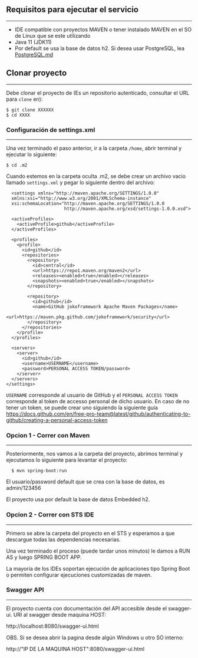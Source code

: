 ## Requisitos para ejecutar el servicio
----
* IDE compatible con proyectos MAVEN o tener instalado MAVEN en el SO de Linux que se este utilizando
* Java 11 (JDK11)
* Por default se usa la base de datos h2. Si desea usar PostgreSQL, lea [PostgreSQL.md](PostgreSQL.md)


## Clonar proyecto
----
Debe clonar el proyecto de (Es un repositorio autenticado, consultar el URL para `clone` en):

```shell
$ git clone XXXXXX
$ cd XXXX
```

### Configuración de settings.xml
----
Una vez terminado el paso anterior, ir a la carpeta `/home`, abrir terminal y ejecutar lo siguiente:

```shell
$ cd .m2
```

Cuando estemos en la carpeta oculta .m2, se debe crear un archivo vacio llamado `settings.xml` y pegar lo siguiente dentro del archivo:

```shell
  <settings xmlns="http://maven.apache.org/SETTINGS/1.0.0"
  xmlns:xsi="http://www.w3.org/2001/XMLSchema-instance"
  xsi:schemaLocation="http://maven.apache.org/SETTINGS/1.0.0
                      http://maven.apache.org/xsd/settings-1.0.0.xsd">

  <activeProfiles>
    <activeProfile>github</activeProfile>
  </activeProfiles>

  <profiles>
    <profile>
      <id>github</id>
      <repositories>
        <repository>
          <id>central</id>
          <url>https://repo1.maven.org/maven2</url>
          <releases><enabled>true</enabled></releases>
          <snapshots><enabled>true</enabled></snapshots>
        </repository>
        
        <repository>
          <id>github</id>
          <name>GitHub jokoframework Apache Maven Packages</name>
          <url>https://maven.pkg.github.com/jokoframework/security</url>
        </repository>
      </repositories>
    </profile>
  </profiles>

  <servers>
    <server>
      <id>github</id>
      <username>USERNAME</username>
      <password>PERSONAL ACCESS TOKEN/password>
    </server>
  </servers>
</settings>
```

`USERNAME` corresponde al usuario de GitHub y el `PERSONAL ACCESS TOKEN` corresponde al token de accesso personal de dicho usuario. En caso de no tener un token, se puede crear uno siguiendo la siguiente guía https://docs.github.com/en/free-pro-team@latest/github/authenticating-to-github/creating-a-personal-access-token

### Opcion 1 - Correr con Maven
----
Posteriormente, nos vamos a la carpeta del proyecto, abrimos terminal y ejecutamos lo siguiente para levantar el proyecto:

```shell
  $ mvn spring-boot:run
```

El usuario/password default que se crea con la base de datos, es admin/123456

El proyecto usa por default la base de datos Embedded h2. 

### Opcion 2 - Correr con STS IDE
----
Primero se abre la carpeta del proyecto en el STS y esperamos a que descargue todas las dependencias necesarias.

Una vez terminado el proceso (puede tardar unos minutos) le damos a RUN AS y luego SPRING BOOT APP.

La mayoría de los IDEs soportan ejecución de aplicaciones tipo Spring Boot o 
permiten configurar ejecuciones customizadas de maven.

### Swagger API
----
El proyecto cuenta con documentación del API accesible desde el swagger-ui.
URI al swagger desde maquina HOST:

  http://localhost:8080/swagger-ui.html
	
OBS. Si se desea abrir la pagina desde algún Windows u otro SO interno:

  http://"IP DE LA MAQUINA HOST":8080/swagger-ui.html
